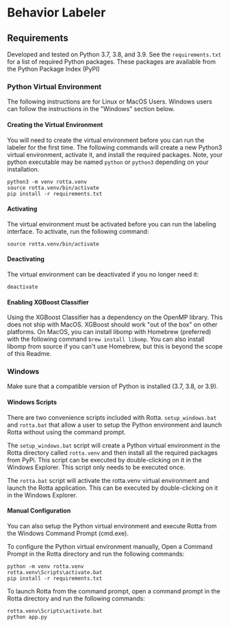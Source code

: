 # Behavior Labeler

## Requirements
Developed and tested on Python 3.7, 3.8, and 3.9. See the `requirements.txt` 
for a list of required Python packages. These packages are available from the 
Python Package Index (PyPI)

### Python Virtual Environment

The following instructions are for Linux or MacOS Users. Windows users can 
follow the instructions in the "Windows" section below.

#### Creating the Virtual Environment

You will need to create the virtual environment before you can run the labeler 
for the first time. The following commands will create a new Python3 virtual 
environment, activate it, and install the required packages. Note, your python 
executable may be named `python` or `python3` depending on your installation.

```commandline
python3 -m venv rotta.venv
source rotta.venv/bin/activate
pip install -r requirements.txt
```

#### Activating 

The virtual environment must be activated before you can run the labeling 
interface. To activate, run the following command:

```commandline
source rotta.venv/bin/activate
```

#### Deactivating

The virtual environment can be deactivated if you no longer need it:

```commandline
deactivate
```

#### Enabling XGBoost Classifier

Using the XGBoost Classifier has a dependency on the OpenMP library. This does
not ship with MacOS. XGBoost should work "out of the box" on other platforms. 
On MacOS, you can install libomp with Homebrew (preferred) with the following 
command `brew install libomp`. You can also install libomp from source if you 
can't use Homebrew, but this is beyond the scope of this Readme.  

### Windows

Make sure that a compatible version of Python is installed (3.7, 3.8, or 3.9).

#### Windows Scripts

There are two convenience scripts included with Rotta. `setup_windows.bat` and 
`rotta.bat` that allow a user to setup the Python environment and launch 
Rotta without using the command prompt.

The `setup_windows.bat` script will create a Python virtual 
environment in the Rotta directory called `rotta.venv` and then install all 
the required packages from PyPi. This script can be executed by double-clicking 
on it in the Windows Explorer. This script only needs to be executed once.

The `rotta.bat` script will activate the rotta.venv virtual environment and 
launch the Rotta application. This can be executed by double-clicking on it in 
the Windows Explorer.

#### Manual Configuration

You can also setup the Python virtual environment and execute Rotta from the 
Windows Command Prompt (cmd.exe). 

To configure the Python virtual environment manually, Open a Command Prompt in 
the Rotta directory and run the following commands:
```commandline
python -m venv rotta.venv
rotta.venv\Scripts\activate.bat
pip install -r requirements.txt
```

To launch Rotta from the command prompt, open a command prompt in the Rotta 
directory and run the following commands:
```commandline
rotta.venv\Scripts\activate.bat
python app.py
```
